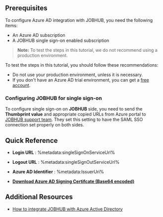 ## Prerequisites

To configure Azure AD integration with JOBHUB, you need the following items:

- An Azure AD subscription
- A JOBHUB single sign-on enabled subscription

> **Note:**
> To test the steps in this tutorial, we do not recommend using a production environment.

To test the steps in this tutorial, you should follow these recommendations:

- Do not use your production environment, unless it is necessary.
- If you don't have an Azure AD trial environment, you can get a [free account](https://azure.microsoft.com/free/).

### Configuring JOBHUB for single sign-on

To configure single sign-on on **JOBHUB** side, you need to send the **Thumbprint value** and appropriate copied URLs from Azure portal to [JOBHUB support team](mailto:platform@pasonagroup.co.jp). They set this setting to have the SAML SSO connection set properly on both sides.

## Quick Reference

* **Login URL** : %metadata:singleSignOnServiceUrl%

* **Logout URL** : %metadata:singleSignOutServiceUrl%

* **Azure AD Identifier** : %metadata:IssuerUri%

* **[Download Azure AD Signing Certifcate (Base64 encoded)](%metadata:certificateDownloadBase64Url%)**

## Additional Resources

* [How to integrate JOBHUB with Azure Active Directory](https://docs.microsoft.com/azure/active-directory/saas-apps/jobhub-tutorial)
